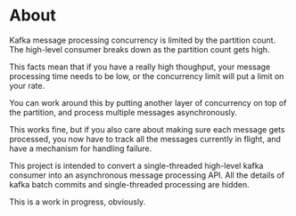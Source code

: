 
About
=====

Kafka message processing concurrency is limited by the partition count.
The high-level consumer breaks down as the partition count gets high.

This facts mean that if you have a really high thoughput, your message processing time
needs to be low, or the concurrency limit will put a limit on your rate.

You can work around this by putting another layer of concurrency on top of the partition,
and process multiple messages asynchronously. 

This works fine, but if you also care about making sure each message gets processed, you 
now have to track all the messages currently in flight, and have a mechanism for handling failure.

This project is intended to convert a single-threaded high-level kafka consumer into an asynchronous 
message processing API. All the details of kafka batch commits and single-threaded processing are 
hidden.

This is a work in progress, obviously.
